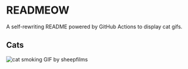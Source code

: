 # READMEOW

A self-rewriting README powered by GitHub Actions to display cat gifs.

## Cats

![cat smoking GIF by sheepfilms](https://media2.giphy.com/media/l0ExdMHUDKteztyfe/200.gif?cid=9acd02dar7rrk0c1b2ks5hlxa5nn1besmrwkz0hlj3x4yvof&ep=v1_gifs_search&rid=200.gif&ct=g)
